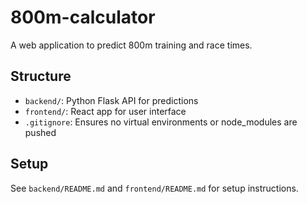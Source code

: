 # 800m-calculator

A web application to predict 800m training and race times.

## Structure

- `backend/`: Python Flask API for predictions
- `frontend/`: React app for user interface
- `.gitignore`: Ensures no virtual environments or node_modules are pushed

## Setup

See `backend/README.md` and `frontend/README.md` for setup instructions.